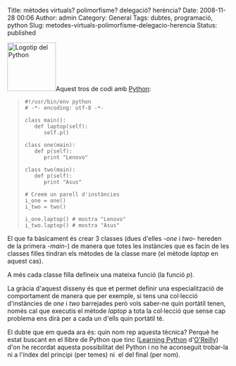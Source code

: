 Title: mètodes virtuals? polimorfisme? delegació? herència?
Date: 2008-11-28 00:06
Author: admin
Category: General
Tags: dubtes, programació, python
Slug: metodes-virtuals-polimorfisme-delegacio-herencia
Status: published

<img src="http://gil.badall.net/wp-content/uploads/2008/07/python_logo.png" title="Logotip del Python" class="alignright size-full wp-image-377" width="110" height="110" />Aquest tros de codi amb [Python](http://www.python.org/ "Lloc web del llenguatge de programació Python"):

>     #!/usr/bin/env python
>     # -*- encoding: utf-8 -*-
>
>     class main():
>        def laptop(self):
>           self.p()
>
>     class one(main):
>        def p(self):
>           print "Lenovo"
>
>     class two(main):
>        def p(self):
>           print "Asus"
>
>     # Creem un parell d'instàncies
>     i_one = one()
>     i_two = two()
>
>     i_one.laptop() # mostra "Lenovo"
>     i_two.laptop() # mostra "Asus"

El que fa bàsicament és crear 3 classes (dues d'elles -*one* i *two*- hereden de la primera -*main*-) de manera que totes les instàncies que es facin de les classes filles tindran els mètodes de la classe mare (el mètode *laptop* en aquest cas).

A més cada classe filla defineix una mateixa funció (la funció *p*).

La gràcia d'aquest disseny és que et permet definir una especialització de comportament de manera que per exemple, si tens una col·lecció d'instàncies de *one* i *two* barrejades però vols saber-ne quin portàtil tenen, només cal que executis el mètode *laptop* a tota la col·lecció que sense cap problema ens dirà per a cada un d'ells quin portàtil té.

El dubte que em queda ara és: quin nom rep aquesta tècnica? Perquè he estat buscant en el llibre de Python que tinc ([Learning Python](http://oreilly.com/catalog/9780596513986/ "Llibre Learning Python d'O'Reilly") d'[O'Reilly](http://www.oreilly.com "Lloc web de l'editorial de llibres O'Reilly")) d'on he recordat aquesta possibilitat del Python i no he aconseguit trobar-la ni a l'índex del principi (per temes) ni  el del final (per nom).
